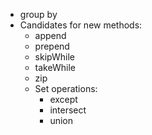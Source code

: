 - group by
- Candidates for new methods:
  - append
  - prepend
  - skipWhile
  - takeWhile
  - zip
  - Set operations:
    - except
    - intersect
    - union
